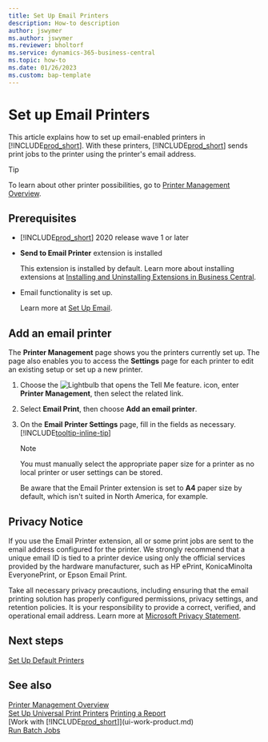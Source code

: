 ```yaml
---
title: Set Up Email Printers
description: How-to description
author: jswymer
ms.author: jswymer
ms.reviewer: bholtorf
ms.service: dynamics-365-business-central
ms.topic: how-to
ms.date: 01/26/2023
ms.custom: bap-template
---
```

# Set up Email Printers

This article explains how to set up email-enabled printers in [!INCLUDE[prod_short](includes/prod_short.md)]. With these printers, [!INCLUDE[prod_short](includes/prod_short.md)] sends print jobs to the printer using the printer's email address.

> [!TIP]
> To learn about other printer possibilities, go to [Printer Management Overview](admin-printer-setup-overview.md). 

## Prerequisites

- [!INCLUDE[prod_short](includes/prod_short.md)] 2020 release wave 1 or later
- **Send to Email Printer** extension is installed

    This extension is installed by default. Learn more about installing extensions at [Installing and Uninstalling Extensions in Business Central](ui-extensions-install-uninstall.md).
- Email functionality is set up.

   Learn more at [Set Up Email](admin-how-setup-email.md).

## Add an email printer

The **Printer Management** page shows you the printers currently set up. The page also enables you to access the **Settings** page for each printer to edit an existing setup or set up a new printer.

1. Choose the ![Lightbulb that opens the Tell Me feature.](media/ui-search/search_small.png "Tell me what you want to do") icon, enter **Printer Management**, then select the related link.
2. Select **Email Print**, then choose **Add an email printer**.
3. On the **Email Printer Settings** page, fill in the fields as necessary. [!INCLUDE[tooltip-inline-tip](includes/tooltip-inline-tip_md.md)]

    > [!NOTE]
    > You must manually select the appropriate paper size for a printer as no local printer or user settings can be stored.
    >
    > Be aware that the Email Printer extension is set to **A4** paper size by default, which isn't suited in North America, for example.

## Privacy Notice

If you use the Email Printer extension, all or some print jobs are sent to the email address configured for the printer. We strongly recommend that a unique email ID is tied to a printer device using only the official services provided by the hardware manufacturer, such as HP ePrint, KonicaMinolta EveryonePrint, or Epson Email Print.

Take all necessary privacy precautions, including ensuring that the email printing solution has properly configured permissions, privacy settings, and retention policies. It is your responsibility to provide a correct, verified, and operational email address. Learn more at [Microsoft Privacy Statement](https://privacy.microsoft.com/privacystatement).

## Next steps

[Set Up Default Printers](ui-specify-printer-selection-reports.md)

## See also 

[Printer Management Overview](admin-printer-setup-overview.md)  
[Set Up Universal Print Printers](admin-printer-setup-universal-print.md)
[Printing a Report](ui-work-report.md#PrintReport)  
[Work with [!INCLUDE[prod_short](includes/prod_short.md)]](ui-work-product.md)  
[Run Batch Jobs](ui-how-run-batch-jobs.md)  
